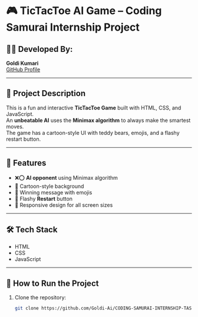 # 🎮 TicTacToe AI Game – Coding Samurai Internship Project

## 👩‍💻 Developed By:  
**Goldi Kumari**  
[GitHub Profile](https://github.com/Goldi-Ai)

---

## 📌 Project Description

This is a fun and interactive **TicTacToe Game** built with HTML, CSS, and JavaScript.  
An **unbeatable AI** uses the **Minimax algorithm** to always make the smartest moves.  
The game has a cartoon-style UI with teddy bears, emojis, and a flashy restart button.

---

## 🧠 Features

- ❌⭕ **AI opponent** using Minimax algorithm
- 🧸 Cartoon-style background
- 🎉 Winning message with emojis
- 🔁 Flashy **Restart** button
- 📱 Responsive design for all screen sizes

---

## 🛠️ Tech Stack

- HTML
- CSS
- JavaScript

---

## 🚀 How to Run the Project

1. Clone the repository:
   ```bash
   git clone https://github.com/Goldi-Ai/CODING-SAMURAI-INTERNSHIP-TASK


